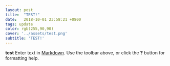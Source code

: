 ```yaml
---
layout: post
title:  "TEST!"
date:   2018-10-01 23:58:21 +0800
tags: update
color: rgb(255,90,90)
cover: '../assets/test.png'
subtitle: 'TEST!'
---
```

**test**
Enter text in [Markdown](http://daringfireball.net/projects/markdown/). Use the toolbar above, or click the **?** button for formatting help.
